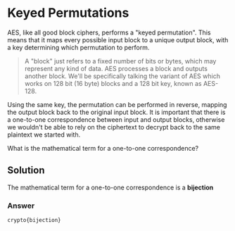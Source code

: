 # Keyed Permutations

 AES, like all good block ciphers, performs a "keyed permutation". This means that it maps every possible input block to a unique output block, with a key determining which permutation to perform.

 > A "block" just refers to a fixed number of bits or bytes, which may represent any kind of data. AES processes a block and outputs another block. We'll be specifically talking the variant of AES which works on 128 bit (16 byte) blocks and a 128 bit key, known as AES-128.

 Using the same key, the permutation can be performed in reverse, mapping the output block back to the original input block. It is important that there is a one-to-one correspondence between input and output blocks, otherwise we wouldn't be able to rely on the ciphertext to decrypt back to the same plaintext we started with.

 What is the mathematical term for a one-to-one correspondence?


 ## Solution

The mathematical term for a one-to-one correspondence is a **bijection**

### Answer

`crypto{bijection}`
